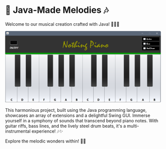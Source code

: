 # 🎵 Java-Made Melodies 🎶

Welcome to our musical creation crafted with Java! 🎸🎹🥁

![Image Description](https://github.com/harycp/Nothing-Piano/blob/0dd66f1918d8cf9dd116bccefe08dccf70335ff9/Screenshot%202023-12-17%20115818.png)

This harmonious project, built using the Java programming language, showcases an array of extensions and a delightful Swing GUI. Immerse yourself in a symphony of sounds that transcend beyond piano notes. With guitar riffs, bass lines, and the lively steel drum beats, it's a multi-instrumental experience! 🎶✨

Explore the melodic wonders within! 🎵🌟

